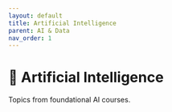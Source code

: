 ```yaml
---
layout: default
title: Artificial Intelligence
parent: AI & Data
nav_order: 1
---
```

# 🧠 Artificial Intelligence

Topics from foundational AI courses.
